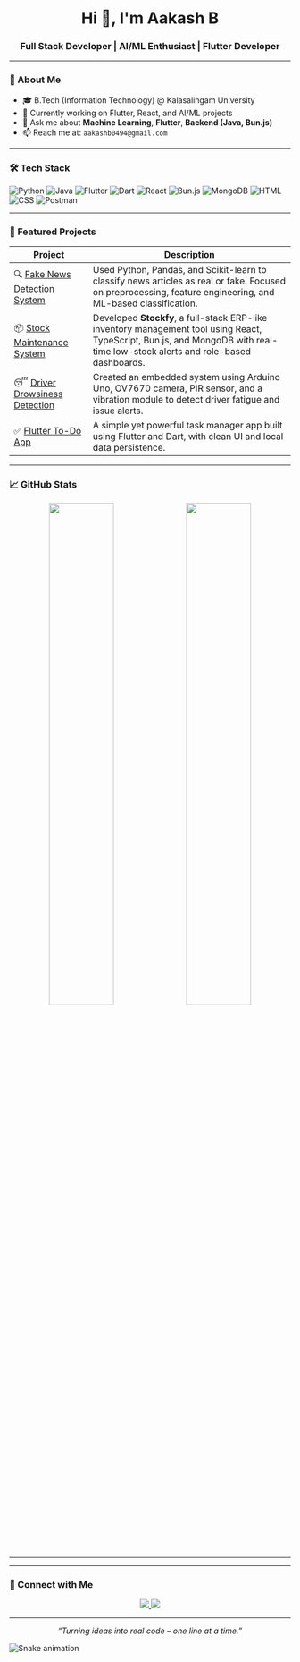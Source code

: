 <h1 align="center">Hi 👋, I'm Aakash B</h1>
<h3 align="center">Full Stack Developer | AI/ML Enthusiast | Flutter Developer</h3>

---

### 💫 About Me

- 🎓 B.Tech (Information Technology) @ Kalasalingam University  
- 🌱 Currently working on Flutter, React, and AI/ML projects  
- 💬 Ask me about **Machine Learning**, **Flutter**, **Backend (Java, Bun.js)**  
- 📫 Reach me at: `aakashb0494@gmail.com`  

---

### 🛠️ Tech Stack

![Python](https://img.shields.io/badge/-Python-3776AB?style=flat&logo=python&logoColor=white)
![Java](https://img.shields.io/badge/-Java-007396?style=flat&logo=java)
![Flutter](https://img.shields.io/badge/-Flutter-02569B?style=flat&logo=flutter)
![Dart](https://img.shields.io/badge/-Dart-0175C2?style=flat&logo=dart)
![React](https://img.shields.io/badge/-React-61DAFB?style=flat&logo=react)
![Bun.js](https://img.shields.io/badge/-Bun.js-black?style=flat)
![MongoDB](https://img.shields.io/badge/-MongoDB-47A248?style=flat&logo=mongodb)
![HTML](https://img.shields.io/badge/-HTML5-E34F26?style=flat&logo=html5&logoColor=white)
![CSS](https://img.shields.io/badge/-CSS3-1572B6?style=flat&logo=css3)
![Postman](https://img.shields.io/badge/-Postman-FF6C37?style=flat&logo=postman)

---

### 🌟 Featured Projects

| Project | Description |
|--------|-------------|
| 🔍 [Fake News Detection System](https://github.com/Aakashb004/Fake-News-Detection-System) | Used Python, Pandas, and Scikit-learn to classify news articles as real or fake. Focused on preprocessing, feature engineering, and ML-based classification. |
| 📦 [Stock Maintenance System](https://github.com/Aakashb004/Stock-Maintenance-System) | Developed **Stockfy**, a full-stack ERP-like inventory management tool using React, TypeScript, Bun.js, and MongoDB with real-time low-stock alerts and role-based dashboards. |
| 😴 [Driver Drowsiness Detection](https://github.com/Aakashb004/Driver-Drowsiness-Detection) | Created an embedded system using Arduino Uno, OV7670 camera, PIR sensor, and a vibration module to detect driver fatigue and issue alerts. |
| ✅ [Flutter To-Do App](https://github.com/Aakashb004/flutter-todo-app) | A simple yet powerful task manager app built using Flutter and Dart, with clean UI and local data persistence. |

---

### 📈 GitHub Stats

<p align="center">
    <img src="https://github-readme-stats.vercel.app/api/top-langs/?username=Aakashb004&layout=compact&theme=radical" width="48%" />
  <img src="https://github-readme-streak-stats.herokuapp.com/?user=Aakashb004&theme=radical" width="48%" />
</p>

---

---

### 🔗 Connect with Me

<p align="center">
  <a href="https://www.linkedin.com/in/aakash-b-389696268/">
    <img src="https://img.shields.io/badge/-LinkedIn-0077B5?style=flat&logo=linkedin&logoColor=white"/>
  </a>
  <a href="mailto:aakashb0494@gmail.com">
    <img src="https://img.shields.io/badge/-Gmail-D14836?style=flat&logo=gmail&logoColor=white"/>
  </a>
</p>

---

<p align="center"><em>“Turning ideas into real code – one line at a time.”</em></p>


![Snake animation](https://github.com/Aakashb004/Aakashb004/blob/output/github-contribution-grid-snake.svg)
